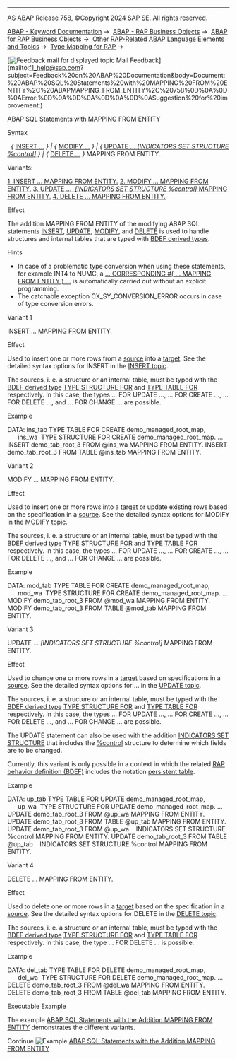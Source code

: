   

* * *

AS ABAP Release 758, ©Copyright 2024 SAP SE. All rights reserved.

[ABAP - Keyword Documentation](javascript:call_link\('abenabap.htm'\)) →  [ABAP - RAP Business Objects](javascript:call_link\('abenabap_rap.htm'\)) →  [ABAP for RAP Business Objects](javascript:call_link\('abenabap_for_rap_bos.htm'\)) →  [Other RAP-Related ABAP Language Elements and Topics](javascript:call_link\('abenabap_rap_other.htm'\)) →  [Type Mapping for RAP](javascript:call_link\('abapeml_type_mapping.htm'\)) → 

 [![](Mail.gif?object=Mail.gif "Feedback mail for displayed topic") Mail Feedback](mailto:f1_help@sap.com?subject=Feedback%20on%20ABAP%20Documentation&body=Document:%20ABAP%20SQL%20Statements%20with%20MAPPING%20FROM%20ENTITY%2C%20ABAPMAPPING_FROM_ENTITY%2C%20758%0D%0A%0D%0AError:%0D%0A%0D%0A%0D%0A%0D%0ASuggestion%20for%20im
provement:)

ABAP SQL Statements with MAPPING FROM ENTITY

Syntax

  *{* [INSERT ...](javascript:call_link\('abapinsert_dbtab.htm'\)) *}*
*|* *{* [MODIFY ...](javascript:call_link\('abapmodify_dbtab.htm'\)) *}*
*|* *{* [UPDATE ... *\[*INDICATORS SET STRUCTURE %control*\]*](javascript:call_link\('abapupdate.htm'\)) *}*
*|* *{* [DELETE ...](javascript:call_link\('abapdelete_dbtab.htm'\)) *}* MAPPING FROM ENTITY.

Variants:

[1\. INSERT ... MAPPING FROM ENTITY.](#!ABAP_VARIANT_1@1@)
[2\. MODIFY ... MAPPING FROM ENTITY.](#!ABAP_VARIANT_2@2@)
[3\. UPDATE ...  *\[*INDICATORS SET STRUCTURE %control*\]* MAPPING FROM ENTITY.](#!ABAP_VARIANT_3@3@)
[4\. DELETE ... MAPPING FROM ENTITY.](#!ABAP_VARIANT_4@4@)

Effect

The addition MAPPING FROM ENTITY of the modifying ABAP SQL statements [INSERT](javascript:call_link\('abapinsert_dbtab.htm'\)), [UPDATE](javascript:call_link\('abapupdate.htm'\)), [MODIFY](javascript:call_link\('abapmodify_dbtab.htm'\)), and [DELETE](javascript:call_link\('abapdelete_dbtab.htm'\)) is used to handle structures and internal tables that are typed with [BDEF derived types](javascript:call_link\('abenrap_derived_type_glosry.htm'\) "Glossary Entry").

Hints

-   In case of a problematic type conversion when using these statements, for example INT4 to NUMC, a [... CORRESPONDING #( ... MAPPING FROM ENTITY ) ...](javascript:call_link\('abapeml_corresponding.htm'\)) is automatically carried out without an explicit programming.
-   The catchable exception CX\_SY\_CONVERSION\_ERROR occurs in case of type conversion errors.

Variant 1   

INSERT ... MAPPING FROM ENTITY.

Effect

Used to insert one or more rows from a [source](javascript:call_link\('abapinsert_source.htm'\)) into a [target](javascript:call_link\('abapiumd_target.htm'\)). See the detailed syntax options for INSERT in the [INSERT topic](javascript:call_link\('abapinsert_dbtab.htm'\)).

The sources, i. e. a structure or an internal table, must be typed with the [BDEF derived type](javascript:call_link\('abenrap_derived_type_glosry.htm'\) "Glossary Entry") [TYPE STRUCTURE FOR](javascript:call_link\('abaptype_structure_for.htm'\)) and [TYPE TABLE FOR](javascript:call_link\('abaptype_table_for.htm'\)) respectively. In this case, the types ... FOR UPDATE ..., ... FOR CREATE ..., ... FOR DELETE ..., and ... FOR CHANGE ... are possible.

Example

DATA: ins\_tab TYPE TABLE FOR CREATE demo\_managed\_root\_map,
      ins\_wa  TYPE STRUCTURE FOR CREATE demo\_managed\_root\_map.
...
INSERT demo\_tab\_root\_3 FROM @ins\_wa MAPPING FROM ENTITY.
INSERT demo\_tab\_root\_3 FROM TABLE @ins\_tab MAPPING FROM ENTITY.

Variant 2   

MODIFY ... MAPPING FROM ENTITY.

Effect

Used to insert one or more rows into a [target](javascript:call_link\('abapiumd_target.htm'\)) or update existing rows based on the specification in a [source](javascript:call_link\('abapinsert_source.htm'\)). See the detailed syntax options for MODIFY in the [MODIFY topic](javascript:call_link\('abapmodify_dbtab.htm'\)).

The sources, i. e. a structure or an internal table, must be typed with the [BDEF derived type](javascript:call_link\('abenrap_derived_type_glosry.htm'\) "Glossary Entry") [TYPE STRUCTURE FOR](javascript:call_link\('abaptype_structure_for.htm'\)) and [TYPE TABLE FOR](javascript:call_link\('abaptype_table_for.htm'\)) respectively. In this case, the types ... FOR UPDATE ..., ... FOR CREATE ..., ... FOR DELETE ..., and ... FOR CHANGE ... are possible.

Example

DATA: mod\_tab TYPE TABLE FOR CREATE demo\_managed\_root\_map,
      mod\_wa  TYPE STRUCTURE FOR CREATE demo\_managed\_root\_map.
...
MODIFY demo\_tab\_root\_3 FROM @mod\_wa MAPPING FROM ENTITY.
MODIFY demo\_tab\_root\_3 FROM TABLE @mod\_tab MAPPING FROM ENTITY.

Variant 3   

UPDATE ... *\[*INDICATORS SET STRUCTURE %control*\]* MAPPING FROM ENTITY.

Effect

Used to change one or more rows in a [target](javascript:call_link\('abapiumd_target.htm'\)) based on specifications in a [source](javascript:call_link\('abapinsert_source.htm'\)). See the detailed syntax options for ... in the [UPDATE topic](javascript:call_link\('abapupdate.htm'\)).

The sources, i. e. a structure or an internal table, must be typed with the [BDEF derived type](javascript:call_link\('abenrap_derived_type_glosry.htm'\) "Glossary Entry") [TYPE STRUCTURE FOR](javascript:call_link\('abaptype_structure_for.htm'\)) and [TYPE TABLE FOR](javascript:call_link\('abaptype_table_for.htm'\)) respectively. In this case, the types ... FOR UPDATE ..., ... FOR CREATE ..., ... FOR DELETE ..., and ... FOR CHANGE ... are possible.

The UPDATE statement can also be used with the addition [INDICATORS SET STRUCTURE](javascript:call_link\('abapupdate_set_indicator.htm'\)) that includes the [%control](javascript:call_link\('abapderived_types_control.htm'\)) structure to determine which fields are to be changed.

Currently, this variant is only possible in a context in which the related [RAP behavior definition (BDEF)](javascript:call_link\('abencds_behavior_definition_glosry.htm'\) "Glossary Entry") includes the notation [persistent table](javascript:call_link\('abenbdl_persistent_table.htm'\)).

Example

DATA: up\_tab TYPE TABLE FOR UPDATE demo\_managed\_root\_map,
      up\_wa  TYPE STRUCTURE FOR UPDATE demo\_managed\_root\_map.
...
UPDATE demo\_tab\_root\_3 FROM @up\_wa MAPPING FROM ENTITY.
UPDATE demo\_tab\_root\_3 FROM TABLE @up\_tab MAPPING FROM ENTITY.
UPDATE demo\_tab\_root\_3 FROM @up\_wa
   INDICATORS SET STRUCTURE %control MAPPING FROM ENTITY.
UPDATE demo\_tab\_root\_3 FROM TABLE @up\_tab
   INDICATORS SET STRUCTURE %control MAPPING FROM ENTITY.

Variant 4   

DELETE ... MAPPING FROM ENTITY.

Effect

Used to delete one or more rows in a [target](javascript:call_link\('abapiumd_target.htm'\)) based on the specification in a [source](javascript:call_link\('abapinsert_source.htm'\)). See the detailed syntax options for DELETE in the [DELETE topic](javascript:call_link\('abapdelete_dbtab.htm'\)).

The sources, i. e. a structure or an internal table, must be typed with the [BDEF derived type](javascript:call_link\('abenrap_derived_type_glosry.htm'\) "Glossary Entry") [TYPE STRUCTURE FOR](javascript:call_link\('abaptype_structure_for.htm'\)) and [TYPE TABLE FOR](javascript:call_link\('abaptype_table_for.htm'\)) respectively. In this case, the type ... FOR DELETE ... is possible.

Example

DATA: del\_tab TYPE TABLE FOR DELETE demo\_managed\_root\_map,
      del\_wa  TYPE STRUCTURE FOR DELETE demo\_managed\_root\_map.
...
DELETE demo\_tab\_root\_3 FROM @del\_wa MAPPING FROM ENTITY.
DELETE demo\_tab\_root\_3 FROM TABLE @del\_tab MAPPING FROM ENTITY.

Executable Example

The example [ABAP SQL Statements with the Addition MAPPING FROM ENTITY](javascript:call_link\('abensql_mapping_from_entity_abexa.htm'\)) demonstrates the different variants.

Continue
![Example](exa.gif "Example") [ABAP SQL Statements with the Addition MAPPING FROM ENTITY](javascript:call_link\('abensql_mapping_from_entity_abexa.htm'\))
